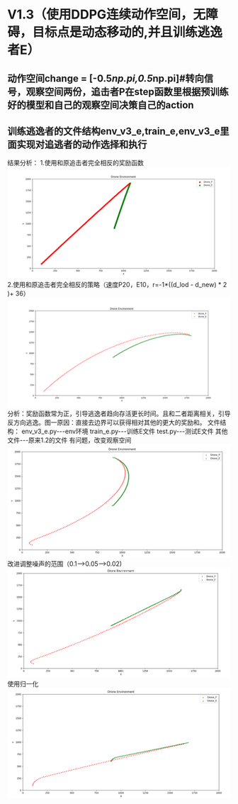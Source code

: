 #  V1.3（使用DDPG连续动作空间，无障碍，目标点是动态移动的,并且训练逃逸者E）
## 动作空间change = [-0.5*np.pi,0.5*np.pi]#转向信号，观察空间两份，追击者P在step函数里根据预训练好的模型和自己的观察空间决策自己的action
## 训练逃逸者的文件结构env_v3_e,train_e,env_v3_e里面实现对追逃者的动作选择和执行
结果分析：
1.使用和原追击者完全相反的奖励函数
![img_1.png](image/img1.3.png)
2.使用和原追击者完全相反的策略（速度P20，E10，r=-1*((d_lod - d_new) * 2 )+ 36）
![img_1.png](image/Figure_1.4.png)
分析：奖励函数常为正，引导逃逸者趋向存活更长时间。且和二者距离相关，引导反方向逃逸。图一原因：直接去边界可以获得相对其他的更大的奖励和。
文件结构：
env_v3_e.py---env环境
train_e.py---训练E文件
test.py---测试E文件
其他文件---原来1.2的文件
有问题，改变观察空间
![img.png](img.png)
改进调整噪声的范围（0.1-->0.05-->0.02)
![img_1.png](img_1.png)
使用归一化
![img_2.png](img_2.png)